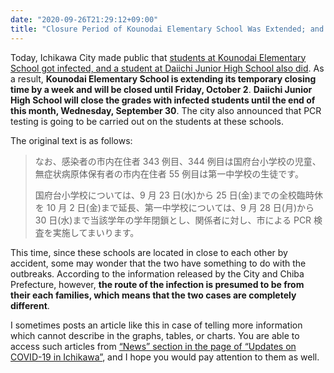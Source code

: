 ```yaml
---
date: "2020-09-26T21:29:12+09:00"
title: "Closure Period of Kounodai Elementary School Was Extended; and Daiichi Junior High School Will Be Closed for a Grade"
---
```


Today, Ichikawa City made public that [students at Kounodai Elementary School got infected, and a student at Daiichi Junior High School also did](https://www.city.ichikawa.lg.jp/pub01/hasseijokyo.html). As a result, **Kounodai Elementary School is extending its temporary closing time by a week and will be closed until Friday, October 2**. **Daiichi Junior High School will close the grades with infected students until the end of this month, Wednesday, September 30**. The city also announced that PCR testing is going to be carried out on the students at these schools.

The original text is as follows:

> なお、感染者の市内在住者 343 例目、344 例目は国府台小学校の児童、無症状病原体保有者の市内在住者 55 例目は第一中学校の生徒です。
>
> 国府台小学校については、9 月 23 日(水)から 25 日(金)までの全校臨時休を 10 月 2 日(金)まで延長、第一中学校については、9 月 28 日(月)から 30 日(水)まで当該学年の学年閉鎖とし、関係者に対し、市による PCR 検査を実施してまいります。

This time, since these schools are located in close to each other by accident, some may wonder that the two have something to do with the outbreaks. According to the information released by the City and Chiba Prefecture, however, **the route of the infection is presumed to be from their each families, which means that the two cases are completely different**.

I sometimes posts an article like this in case of telling more information which cannot describe in the graphs, tables, or charts. You are able to access such articles from [“News” section in the page of “Updates on COVID-19 in Ichikawa”](https://stopcovid19-ichikawa.netlify.app/en/#updates-on-covid-19-in-ichikawa), and I hope you would pay attention to them as well.
